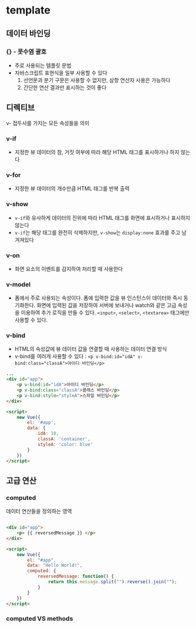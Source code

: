 # template

## 데이터 바인딩

### {} - 콧수염 괄호

- 주로 사용되는 템플릿 문법
- 자바스크립트 표현식을 일부 사용할 수 있다
    1. 선언문과 분기 구문은 사용할 수 없지만, 삼항 연산자 사용은 가능하다
    2. 간단한 연산 결과만 표시하는 것이 좋다

## 디렉티브

v- 접두사를 가지는 모든 속성들을 의미

### v-if

- 지정한 뷰 데이터의 참, 거짓 여부에 따라 해당 HTML 태그를 표시하거나 하지 않는다

### v-for

- 지정한 뷰 데이터의 개수만큼 HTML 태그를 반복 출력

### v-show

- `v-if`와 유사하게 데이터의 진위에 따라 HTML 태그를 화면에 표시하거나 표시하지 않는다
- `v-if`는 해당 태그를 완전히 삭제하지만, `v-show`는 `display:none` 효과를 주고 남겨져있다

### v-on

- 화면 요소의 이벤트를 감지하여 처리할 때 사용한다

### v-model

- 폼에서 주로 사용되는 속성이다. 폼에 입력한 값을 뷰 인스턴스이 데이터와 즉시 동기화한다. 화면에 입력된 값을 저장하여 서버에 보내거나 watch와 같은 고급 속성을 이용하여 추가 로직을 만들 수 있다. `<input>`, `<select>`, `<textarea>` 태그에만 사용할 수 있다.

### v-bind

- HTML의 속성값에 뷰 데이터 값을 연결할 때 사용하는 데이터 연결 방식
- v-bind를 여러개 사용할 수 있다 : `<p v-bind:id="idA" v-bind:class="classA">아이디 바인딩</p>`
```html
...
<div id="app">
    <p v-bind:id="idA">아이디 바인딩</p>
    <p v-bind:class="classA">클래스 바인딩</p>
    <p v-bind:style="styleA">스파일 바인딩</p>
</div>

<script>
    new Vue({
        el: '#app',
        data: {
            idA: 10,
            classA: 'container',
            styleA: 'color: blue'
        }
    })
</script>
```

## 고급 연산

### computed

데이터 연산들을 정의하는 영역

```html

<div id="app">
    <p> {{ reversedMessage }} </p>
</div>

<script>
    new Vue({
        el: "#app",
        data: "Hello World!",
        computed: {
            reversedMessage: function() {
                return this.message.split("").reverse().join("");
            }
        }
    })
</script>
```

### computed VS methods

